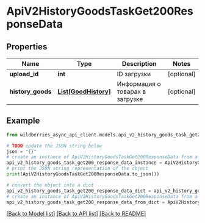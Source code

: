 # ApiV2HistoryGoodsTaskGet200ResponseData


## Properties

Name | Type | Description | Notes
------------ | ------------- | ------------- | -------------
**upload_id** | **int** | ID загрузки | [optional] 
**history_goods** | [**List[GoodHistory]**](GoodHistory.md) | Информация о товарах в загрузке | [optional] 

## Example

```python
from wildberries_async_api_client.models.api_v2_history_goods_task_get200_response_data import ApiV2HistoryGoodsTaskGet200ResponseData

# TODO update the JSON string below
json = "{}"
# create an instance of ApiV2HistoryGoodsTaskGet200ResponseData from a JSON string
api_v2_history_goods_task_get200_response_data_instance = ApiV2HistoryGoodsTaskGet200ResponseData.from_json(json)
# print the JSON string representation of the object
print(ApiV2HistoryGoodsTaskGet200ResponseData.to_json())

# convert the object into a dict
api_v2_history_goods_task_get200_response_data_dict = api_v2_history_goods_task_get200_response_data_instance.to_dict()
# create an instance of ApiV2HistoryGoodsTaskGet200ResponseData from a dict
api_v2_history_goods_task_get200_response_data_from_dict = ApiV2HistoryGoodsTaskGet200ResponseData.from_dict(api_v2_history_goods_task_get200_response_data_dict)
```
[[Back to Model list]](../README.md#documentation-for-models) [[Back to API list]](../README.md#documentation-for-api-endpoints) [[Back to README]](../README.md)


